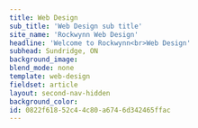 ```yaml
---
title: Web Design
sub_title: 'Web Design sub title'
site_name: 'Rockwynn Web Design'
headline: 'Welcome to Rockwynn<br>Web Design'
subhead: Sundridge, ON
background_image: 
blend_mode: none
template: web-design
fieldset: article
layout: second-nav-hidden
background_color:
id: 0822f618-52c4-4c80-a674-6d342465ffac
---
```

